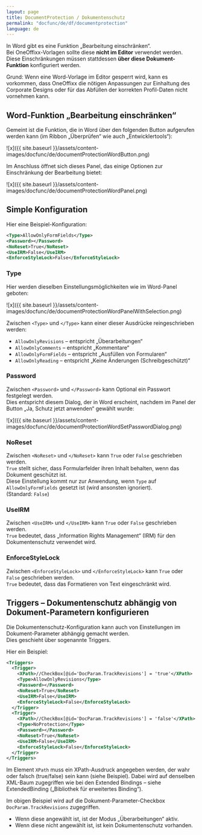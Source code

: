 ```yaml
---
layout: page
title: DocumentProtection / Dokumentenschutz
permalink: "docfunc/de/df/documentprotection"
language: de
---
```


In Word gibt es eine Funktion „Bearbeitung einschränken“.<br>
Bei OneOffixx-Vorlagen sollte diese **nicht im Editor** verwendet werden. Diese Einschränkungen müssen stattdessen **über diese Dokument-Funktion** konfiguriert werden.

Grund: Wenn eine Word-Vorlage im Editor gesperrt wird, kann es vorkommen, dass OneOffixx die nötigen Anpassungen zur Einhaltung des Corporate Designs oder für das Abfüllen der korrekten Profil-Daten nicht vornehmen kann.

## Word-Funktion „Bearbeitung einschränken“

Gemeint ist die Funktion, die in Word über den folgenden Button aufgerufen werden kann (im Ribbon „Überprüfen“ wie auch „Entwicklertools“):

![x]({{ site.baseurl }}/assets/content-images/docfunc/de/documentProtectionWordButton.png)

Im Anschluss öffnet sich dieses Panel, das einige Optionen zur Einschränkung der Bearbeitung bietet:

![x]({{ site.baseurl }}/assets/content-images/docfunc/de/documentProtectionWordPanel.png)

## Simple Konfiguration

Hier eine Beispiel-Konfiguration:

```xml
<Type>AllowOnlyFormFields</Type>
<Password></Password>
<NoReset>True</NoReset>
<UseIRM>False</UseIRM>
<EnforceStyleLock>False</EnforceStyleLock>
```

### Type

Hier werden dieselben Einstellungsmöglichkeiten wie im Word-Panel geboten:

![x]({{ site.baseurl }}/assets/content-images/docfunc/de/documentProtectionWordPanelWithSelection.png)

Zwischen `<Type>` und `</Type>` kann einer dieser Ausdrücke reingeschrieben werden:

* `AllowOnlyRevisions` – entspricht „Überarbeitungen“
* `AllowOnlyComments` – entspricht „Kommentare“
* `AllowOnlyFormFields` – entspricht „Ausfüllen von Formularen“
* `AllowOnlyReading` – entspricht „Keine Änderungen (Schreibgeschützt)“

### Password

Zwischen `<Password>` und `</Password>` kann Optional ein Passwort festgelegt werden.<br>
Dies entspricht diesem Dialog, der in Word erscheint, nachdem im Panel der Button „Ja, Schutz jetzt anwenden“ gewählt wurde:

![x]({{ site.baseurl }}/assets/content-images/docfunc/de/documentProtectionWordSetPasswordDialog.png)

### NoReset

Zwischen `<NoReset>` und `</NoReset>` kann `True` oder `False` geschrieben werden.<br>
`True` stellt sicher, dass Formularfelder ihren Inhalt behalten, wenn das Dokument geschützt ist.<br>
Diese Einstellung kommt nur zur Anwendung, wenn `Type` auf `AllowOnlyFormFields` gesetzt ist (wird ansonsten ignoriert).<br>
(Standard: `False`)

### UseIRM

Zwischen `<UseIRM>` und `</UseIRM>` kann `True` oder `False` geschrieben werden.<br>
`True` bedeutet, dass „Information Rights Management“ (IRM) für den Dokumentenschutz verwendet wird.

### EnforceStyleLock

Zwischen `<EnforceStyleLock>` und `</EnforceStyleLock>` kann `True` oder `False` geschrieben werden.<br>
`True` bedeutet, dass das Formatieren von Text eingeschränkt wird.

## Triggers – Dokumentenschutz abhängig von Dokument-Parametern konfigurieren

Die Dokumentenschutz-Konfiguration kann auch von Einstellungen im Dokument-Parameter abhängig gemacht werden.<br>
Dies geschieht über sogenannte Triggers.

Hier ein Beispiel:

```xml
<Triggers>
  <Trigger>
    <XPath>//CheckBox[@id='DocParam.TrackRevisions'] = 'true'</XPath>
    <Type>AllowOnlyRevisions</Type>
    <Password></Password>
    <NoReset>True</NoReset>
    <UseIRM>False</UseIRM>
    <EnforceStyleLock>False</EnforceStyleLock>
  </Trigger>
  <Trigger>
    <XPath>//CheckBox[@id='DocParam.TrackRevisions'] = 'false'</XPath>
    <Type>NoProtection</Type>
    <Password></Password>
    <NoReset>True</NoReset>
    <UseIRM>False</UseIRM>
    <EnforceStyleLock>False</EnforceStyleLock>
  </Trigger>
</Triggers>
```

Im Element `XPath` muss ein XPath-Ausdruck angegeben werden, der wahr oder falsch (true/false) sein kann (siehe Beispiel). Dabei wird auf denselben XML-Baum zugegriffen wie bei den Extended Bindings – siehe ExtendedBinding („Bibliothek für erweitertes Binding“).

Im obigen Beispiel wird auf die Dokument-Parameter-Checkbox `DocParam.TrackRevisions` zugegriffen.
* Wenn diese angewählt ist, ist der Modus „Überarbeitungen“ aktiv.
* Wenn diese nicht angewählt ist, ist kein Dokumentenschutz vorhanden.


